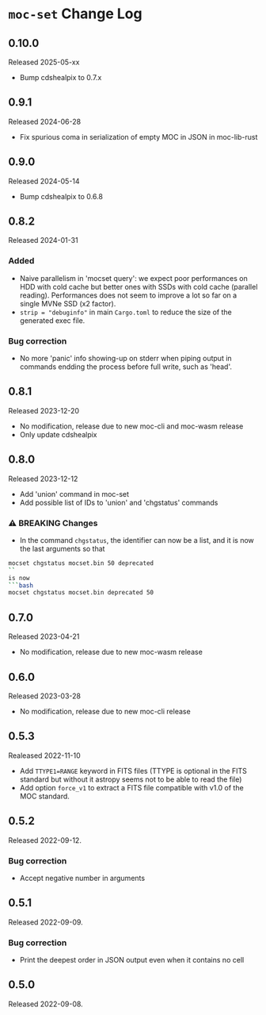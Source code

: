 # `moc-set` Change Log

## 0.10.0

Released 2025-05-xx

* Bump cdshealpix to 0.7.x

## 0.9.1

Released 2024-06-28

* Fix spurious coma in serialization of empty MOC in JSON in moc-lib-rust

## 0.9.0

Released 2024-05-14

* Bump cdshealpix to 0.6.8

## 0.8.2

Released 2024-01-31

### Added

* Naive parallelism in 'mocset query':
  we expect poor performances on HDD with cold cache but better ones with
  SSDs with cold cache (parallel reading).
  Performances does not seem to improve a lot so far on a single MVNe SSD (x2 factor).
* `strip = "debuginfo"` in main `Cargo.toml` to reduce the size of the generated exec file.

### Bug correction

* No more 'panic' info showing-up on stderr when piping output in commands
  endding the process before full write, such as 'head'.

## 0.8.1

Released 2023-12-20

* No modification, release due to new moc-cli and moc-wasm release
* Only update cdshealpix

## 0.8.0

Released 2023-12-12

* Add 'union' command in moc-set
* Add possible list of IDs to 'union' and 'chgstatus' commands

### ⚠️ BREAKING Changes

* In the command `chgstatus`, the identifier can now be a list,
  and it is now the last arguments so that

```bash
mocset chgstatus mocset.bin 50 deprecated
``
is now
```bash
mocset chgstatus mocset.bin deprecated 50
```

## 0.7.0

Released 2023-04-21

* No modification, release due to new moc-wasm release

## 0.6.0

Released 2023-03-28

* No modification, release due to new moc-cli release

## 0.5.3

Realeased 2022-11-10

* Add `TTYPE1=RANGE` keyword in FITS files (TTYPE is optional in the FITS standard but without
  it astropy seems not to be able to read the file)
* Add option `force_v1` to extract a FITS file compatible with v1.0 of the MOC standard.

## 0.5.2

Released 2022-09-12.

### Bug correction

* Accept negative number in arguments

## 0.5.1

Released 2022-09-09.

### Bug correction

* Print the deepest order in JSON output even when it contains no cell

## 0.5.0

Released 2022-09-08.

